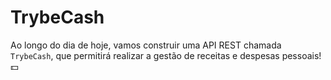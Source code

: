 # TrybeCash
Ao longo do dia de hoje, vamos construir uma API REST chamada `TrybeCash`, que permitirá realizar a gestão de receitas e despesas pessoais! 💵
